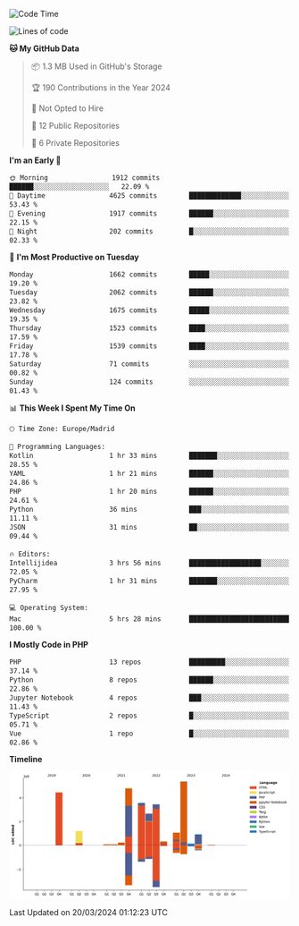 <!--START_SECTION:waka-->
![Code Time](http://img.shields.io/badge/Code%20Time-97%20hrs%205%20mins-blue)

![Lines of code](https://img.shields.io/badge/From%20Hello%20World%20I%27ve%20Written-28.2%20million%20lines%20of%20code-blue)

**🐱 My GitHub Data** 

> 📦 1.3 MB Used in GitHub's Storage 
 > 
> 🏆 190 Contributions in the Year 2024
 > 
> 🚫 Not Opted to Hire
 > 
> 📜 12 Public Repositories 
 > 
> 🔑 6 Private Repositories 
 > 
**I'm an Early 🐤** 

```text
🌞 Morning                1912 commits        ██████░░░░░░░░░░░░░░░░░░░   22.09 % 
🌆 Daytime                4625 commits        █████████████░░░░░░░░░░░░   53.43 % 
🌃 Evening                1917 commits        ██████░░░░░░░░░░░░░░░░░░░   22.15 % 
🌙 Night                  202 commits         █░░░░░░░░░░░░░░░░░░░░░░░░   02.33 % 
```
📅 **I'm Most Productive on Tuesday** 

```text
Monday                   1662 commits        █████░░░░░░░░░░░░░░░░░░░░   19.20 % 
Tuesday                  2062 commits        ██████░░░░░░░░░░░░░░░░░░░   23.82 % 
Wednesday                1675 commits        █████░░░░░░░░░░░░░░░░░░░░   19.35 % 
Thursday                 1523 commits        ████░░░░░░░░░░░░░░░░░░░░░   17.59 % 
Friday                   1539 commits        ████░░░░░░░░░░░░░░░░░░░░░   17.78 % 
Saturday                 71 commits          ░░░░░░░░░░░░░░░░░░░░░░░░░   00.82 % 
Sunday                   124 commits         ░░░░░░░░░░░░░░░░░░░░░░░░░   01.43 % 
```


📊 **This Week I Spent My Time On** 

```text
🕑︎ Time Zone: Europe/Madrid

💬 Programming Languages: 
Kotlin                   1 hr 33 mins        ███████░░░░░░░░░░░░░░░░░░   28.55 % 
YAML                     1 hr 21 mins        ██████░░░░░░░░░░░░░░░░░░░   24.86 % 
PHP                      1 hr 20 mins        ██████░░░░░░░░░░░░░░░░░░░   24.61 % 
Python                   36 mins             ███░░░░░░░░░░░░░░░░░░░░░░   11.11 % 
JSON                     31 mins             ██░░░░░░░░░░░░░░░░░░░░░░░   09.44 % 

🔥 Editors: 
Intellijidea             3 hrs 56 mins       ██████████████████░░░░░░░   72.05 % 
PyCharm                  1 hr 31 mins        ███████░░░░░░░░░░░░░░░░░░   27.95 % 

💻 Operating System: 
Mac                      5 hrs 28 mins       █████████████████████████   100.00 % 
```

**I Mostly Code in PHP** 

```text
PHP                      13 repos            █████████░░░░░░░░░░░░░░░░   37.14 % 
Python                   8 repos             ██████░░░░░░░░░░░░░░░░░░░   22.86 % 
Jupyter Notebook         4 repos             ███░░░░░░░░░░░░░░░░░░░░░░   11.43 % 
TypeScript               2 repos             █░░░░░░░░░░░░░░░░░░░░░░░░   05.71 % 
Vue                      1 repo              █░░░░░░░░░░░░░░░░░░░░░░░░   02.86 % 
```



**Timeline**

![Lines of Code chart](https://raw.githubusercontent.com/danisoronellas/danisoronellas/main/assets/bar_graph.png)


 Last Updated on 20/03/2024 01:12:23 UTC
<!--END_SECTION:waka-->
